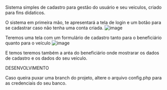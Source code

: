 Sistema simples de cadastro para gestão do usuário e seu veiculos, criado para fins didaticos.

O sistema em primeira mão, te apresentará a tela de login e um botão para se cadastrar caso não tenha uma conta criada. 
![image](https://github.com/user-attachments/assets/3cc6cb25-6620-405a-9e42-0680b15ae1c8)

Teremos uma tela com um formulário de cadastro tanto para o beneficiário quanto para o veículo 
![image](https://github.com/user-attachments/assets/d1a497c8-4efa-4505-9e70-2ccad1fe57a3)

E temos teremos também a aréa do beneficiário onde mostrarar os dados de cadastro e os dados do seu veiculo. 


DESENVOLVIMENTO

Caso queira puxar uma branch do projeto, altere o arquivo config.php para as credenciais do seu banco.
